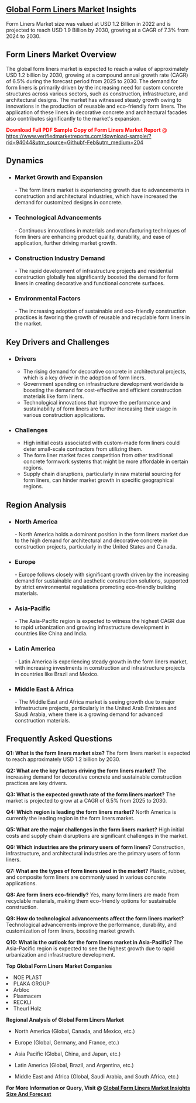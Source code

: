 <h2><a href="https://www.verifiedmarketreports.com/download-sample/?rid=94044&amp;utm_source=Githubf&amp;utm_medium=204" target="_blank">Global Form Liners Market</a> Insights</h2><p>Form Liners Market size was valued at USD 1.2 Billion in 2022 and is projected to reach USD 1.9 Billion by 2030, growing at a CAGR of 7.3% from 2024 to 2030.</p><p> <h2>Form Liners Market Overview</h2> <p>The global form liners market is expected to reach a value of approximately USD 1.2 billion by 2030, growing at a compound annual growth rate (CAGR) of 6.5% during the forecast period from 2025 to 2030. The demand for form liners is primarily driven by the increasing need for custom concrete structures across various sectors, such as construction, infrastructure, and architectural designs. The market has witnessed steady growth owing to innovations in the production of reusable and eco-friendly form liners. The application of these liners in decorative concrete and architectural facades also contributes significantly to the market's expansion. <p><span class=""><span style="color: #ff0000;"><strong>Download Full PDF Sample Copy of Form Liners Market Report</strong> @ </span><a href="https://www.verifiedmarketreports.com/download-sample/?rid=94044&amp;utm_source=Githubf-Feb&amp;utm_medium=204" target="_blank">https://www.verifiedmarketreports.com/download-sample/?rid=94044&amp;utm_source=Githubf-Feb&amp;utm_medium=204</a></span></p></p> <h2>Dynamics</h2> <ul> <li><h3>Market Growth and Expansion</h3> - The form liners market is experiencing growth due to advancements in construction and architectural industries, which have increased the demand for customized designs in concrete.</li> <li><h3>Technological Advancements</h3> - Continuous innovations in materials and manufacturing techniques of form liners are enhancing product quality, durability, and ease of application, further driving market growth.</li> <li><h3>Construction Industry Demand</h3> - The rapid development of infrastructure projects and residential construction globally has significantly boosted the demand for form liners in creating decorative and functional concrete surfaces.</li> <li><h3>Environmental Factors</h3> - The increasing adoption of sustainable and eco-friendly construction practices is favoring the growth of reusable and recyclable form liners in the market.</li> </ul> <h2>Key Drivers and Challenges</h2> <ul> <li><h3>Drivers</h3> <ul> <li>The rising demand for decorative concrete in architectural projects, which is a key driver in the adoption of form liners.</li> <li>Government spending on infrastructure development worldwide is boosting the demand for cost-effective and efficient construction materials like form liners.</li> <li>Technological innovations that improve the performance and sustainability of form liners are further increasing their usage in various construction applications.</li> </ul> </li> <li><h3>Challenges</h3> <ul> <li>High initial costs associated with custom-made form liners could deter small-scale contractors from utilizing them.</li> <li>The form liner market faces competition from other traditional concrete formwork systems that might be more affordable in certain regions.</li> <li>Supply chain disruptions, particularly in raw material sourcing for form liners, can hinder market growth in specific geographical regions.</li> </ul> </li> </ul> <h2>Region Analysis</h2> <ul> <li><h3>North America</h3> - North America holds a dominant position in the form liners market due to the high demand for architectural and decorative concrete in construction projects, particularly in the United States and Canada.</li> <li><h3>Europe</h3> - Europe follows closely with significant growth driven by the increasing demand for sustainable and aesthetic construction solutions, supported by strict environmental regulations promoting eco-friendly building materials.</li> <li><h3>Asia-Pacific</h3> - The Asia-Pacific region is expected to witness the highest CAGR due to rapid urbanization and growing infrastructure development in countries like China and India.</li> <li><h3>Latin America</h3> - Latin America is experiencing steady growth in the form liners market, with increasing investments in construction and infrastructure projects in countries like Brazil and Mexico.</li> <li><h3>Middle East & Africa</h3> - The Middle East and Africa market is seeing growth due to major infrastructure projects, particularly in the United Arab Emirates and Saudi Arabia, where there is a growing demand for advanced construction materials.</li> </ul> <h2>Frequently Asked Questions</h2> <p><b>Q1: What is the form liners market size?</b> The form liners market is expected to reach approximately USD 1.2 billion by 2030.</p> <p><b>Q2: What are the key factors driving the form liners market?</b> The increasing demand for decorative concrete and sustainable construction practices are key drivers.</p> <p><b>Q3: What is the expected growth rate of the form liners market?</b> The market is projected to grow at a CAGR of 6.5% from 2025 to 2030.</p> <p><b>Q4: Which region is leading the form liners market?</b> North America is currently the leading region in the form liners market.</p> <p><b>Q5: What are the major challenges in the form liners market?</b> High initial costs and supply chain disruptions are significant challenges in the market.</p> <p><b>Q6: Which industries are the primary users of form liners?</b> Construction, infrastructure, and architectural industries are the primary users of form liners.</p> <p><b>Q7: What are the types of form liners used in the market?</b> Plastic, rubber, and composite form liners are commonly used in various concrete applications.</p> <p><b>Q8: Are form liners eco-friendly?</b> Yes, many form liners are made from recyclable materials, making them eco-friendly options for sustainable construction.</p> <p><b>Q9: How do technological advancements affect the form liners market?</b> Technological advancements improve the performance, durability, and customization of form liners, boosting market growth.</p> <p><b>Q10: What is the outlook for the form liners market in Asia-Pacific?</b> The Asia-Pacific region is expected to see the highest growth due to rapid urbanization and infrastructure development.</p> </p><p><strong>Top Global Form Liners Market Companies</strong></p><div data-test-id=""><p><li>NOE PLAST</li><li> PLAKA GROUP</li><li> Arbloc</li><li> Plasmacem</li><li> RECKLI</li><li> Theurl Holz</li></p><div><strong>Regional Analysis of&nbsp;Global Form Liners Market</strong></div><ul><li dir="ltr"><p dir="ltr">North America&nbsp;(Global, Canada, and Mexico, etc.)</p></li><li dir="ltr"><p dir="ltr">Europe (Global, Germany, and France, etc.)</p></li><li dir="ltr"><p dir="ltr">Asia Pacific&nbsp;(Global, China, and Japan, etc.)</p></li><li dir="ltr"><p dir="ltr">Latin America&nbsp;(Global, Brazil, and Argentina, etc.)</p></li><li dir="ltr">Middle East and Africa&nbsp;(Global, Saudi Arabia, and South Africa, etc.)</li></ul><p><strong>For More Information or Query, Visit @&nbsp;</strong><strong><a href="https://www.verifiedmarketreports.com/product/global-form-liners-market-growth-2019-2024/?utm_source=Githubf&amp;utm_medium=204" target="_blank">Global Form Liners Market Insights Size And Forecast</a></strong></p></div>
